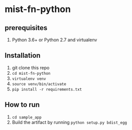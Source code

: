 # mist-fn-python

## prerequisites
1. Python 3.6+ or Python 2.7 and virtualenv

## Installation 
1. git clone this repo
2. `cd mist-fn-python`
3. `virtualenv venv`
4. `source venv/bin/activate`
5. `pip install -r requirements.txt`

## How to run

1. `cd sample_app`
2. Build the artifact by running `python setup.py bdist_egg`
